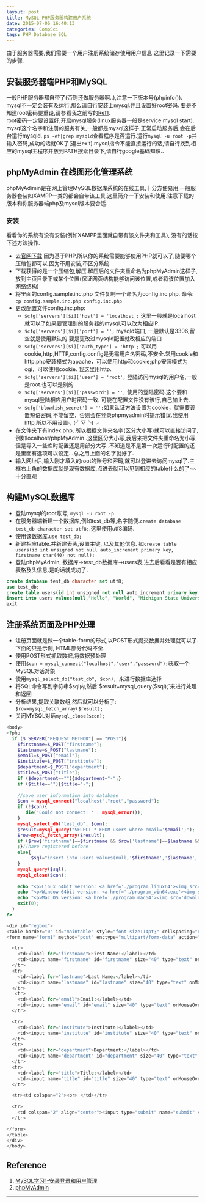 ```yaml
---
layout: post
title: MySQL-PHP服务器构建用户系统
date: 2015-07-06 16:40:13
categories: CompSci
tags: PHP Database SQL
---
```


由于服务器需要,我们需要一个用户注册系统储存使用用户信息.这里记录一下需要的步骤.

## 安装服务器端PHP和MySQL

一般PHP服务器都自带了(否则还做服务器啊..),注意一下版本号(phpinfo()).  
mysql不一定会装有及运行,那么请自行安装上mysql.并且设置好root密码. 要是不知道root密码要重设,请参看我之前写的[Ref1](http://platinhom.github.io/2015/07/04/MySQL-Study-install/).  
root密码一定要设置好,开启mysql服务(linux服务器一般是service mysql start). mysql这个名字和注册的服务有关,一般都是mysql这样子,正常启动服务后,会在后台运行mysqld. `ps -ef|grep mysqld`查看程序是否运行.运行`mysql -u root -p`并输入密码,成功的话就OK了(退出exit).mysql指令不能直接运行的话,请自行找到相应的mysql主程序并放到PATH搜索目录下,请自行google基础知识..

## phpMyAdmin 在线图形化管理系统
phpMyAdimin是在网上管理MySQL数据库系统的在线工具,十分方便易用,一般服务器套装如XAMPP一类的都会自带该工具.这里简介一下安装和使用.注意下载的版本和你服务器端php及mysql版本要合适.

### 安装
看看你的系统有没有安装(例如XAMPP里面就自带有该文件夹和工具), 没有的话按下述方法操作.

- 去[官网下载](https://www.phpmyadmin.net/downloads/) 因为基于PHP,所以你的系统需要能够使用PHP就可以了,随便哪个压缩包都可以.因为不用安装,不区分系统.
- 下载获得的是一个压缩包,解压.解压后的文件夹重命名为phpMyAdmin这样子,放到主页目录下或某个位置(保证网页结构能够访问该位置,或者将该位置加入网络结构)
- 将里面的config.sample.inc.php 文件复制一个命名为config.inc.php. 命令: `cp config.sample.inc.php config.inc.php`
- 更改配置文件config.inc.php: 
	- `$cfg['servers'][$i]['host'] = 'localhost';` 这里一般就是localhost就可以了如果要管理别的服务器的mysql,可以改为相应IP.
	- `$cfg['servers'][$i]['port'] = '';` mysqld端口, 一般默认是3306,留空就是使用默认的.要是更改过mysqld配置就改相应的端口
	- `$cfg['servers'][$i]['auth_type'] = 'http';` 可以用cookie,http,HTTP,config.config是无需用户名密码,不安全.常用cookie和http.php安装模式为apache，可以使用http和cookie;php安装模式为cgi，可以使用cookie. 我这里用http.
	- `$cfg['servers'][$i]['user'] = 'root';` 登陆访问mysql的用户名,一般是root.也可以是别的
	- `$cfg['servers'][$i]['password'] = '';` 使用的登陆密码.这个要和mysql登陆相应用户时密码一致. 可能在配置文件没有该行,自己加上去.
	- `$cfg['blowfish_secret'] = '';`如果认证方法设置为cookie，就需要设置短语密码,不能留空，否则会在登录phpmyadmin时提示错误.我使用http,所以不用设置╮(╯▽╰)╭
- 在文件夹下有index.php, 所以根据文件夹名字(区分大小写)就可以直接访问了,例如localhost/phpMyAdmin .这里区分大小写,我后来把文件夹重命名为小写,但是导入一些库时配置还是用部分大写..不知道是不是第一次运行时配置的还是里面有选项可以设定...总之用上面的名字就好了.
- 输入网址后,输入刚才填入的root的账号和密码,就可以登进去访问mysql了.主框右上角的数据库就是现有数据库,点进去就可以见到相应的table什么的了~~十分直观

## 构建MySQL数据库

- 登陆mysql的root账号, `mysql -u root -p` 
- 在服务器端新建一个数据库,例如test_db等,名字随便.`create database test_db character set utf8;`.这里使用utf8编码.
- 使用该数据库.`use test_db;`
- 新建相应table.并新建表头,设置主键, 以及其他信息. 如`create table users(id int unsigned not null auto_increment primary key, firstname char(40) not null);`
- 登陆phpMyAdmin, 数据库->test_db数据库->users表,进去后看看是否有相应表格及头信息.是的话就成功了.

~~~sql
create database test_db character set utf8;
use test_db;
create table users(id int unsigned not null auto_increment primary key, firstname char(40) not null, lastname char(40) not null, institute char(80) not null, email char(40) not null, department char(80) null default '-', title char(40) null default '-');
insert into users values(null,"Hello", "World", "Michigan State University", "helloworld@msu.edu", "Math", "Postdoc");
exit
~~~

## 注册系统页面及PHP处理

- 注册页面就是做一个table-form的形式,以POST形式提交数据并处理就可以了.下面的只是示例, HTML部分代码不全.
- 使用POST形式抓取数据,将数据预处理
- 使用`$con = mysql_connect("localhost","user","password");`获取一个MySQL对话对象
- 使用`mysql_select_db("test_db", $con); `来进行数据库选择
- 将SQL命令写到字符串$sql内,然后`$result=mysql_query($sql);`来进行处理和返回
- 分析结果,提取关联数组,然后就可以分析了: `$row=mysql_fetch_array($result);`
- 关闭MYSQL对话`mysql_close($con);`

~~~php
<body>
<?php
  if ($_SERVER["REQUEST_METHOD"] == "POST"){
    $firstname=$_POST["firstname"];
    $lastname=$_POST["lastname"];
    $email=$_POST["email"];
    $institute=$_POST["institute"];
    $department=$_POST["department"];
    $title=$_POST["title"];
    if ($department==""){$department="-";}
    if ($title==""){$title="-";}
    
    //save user information into database
    $con = mysql_connect("localhost","root","password");
    if (!$con){
       die('Could not connect: ' . mysql_error());
    } 
    mysql_select_db("test_db", $con); 
    $result=mysql_query("SELECT * FROM users where email='$email';");
    $row=mysql_fetch_array($result);
    if ($row['firstname']==$firstname && $row['lastname']==$lastname && $row['institute']==$institute){
    ;}//have registered before
    else{
         $sql="insert into users values(null,'$firstname','$lastname','$institute','$email','$department','$title');";
    }
    mysql_query($sql);
    mysql_close($con);
    
    echo "<p>Linux 64bit version: <a href='./program_linux64'><img src='download.gif'></a></p>";
    echo "<p>Window 64bit version: <a href='./program_win64.exe'><img src='download.gif'></a></p>";
    echo "<p>Mac OS version: <a href='./program_mac64'><img src='download.gif'></a></p>";
    exit(0);
  }
?>

<div id="regbox">
<table border="0" id="maintable" style="font-size:14pt;" cellspacing="6px">
<form name="form1" method="post" enctype="multipart/form-data" action="test.php" onsubmit="return validator(this)">

  <tr>
    <td><label for="firstname">First Name:</label></td>
    <td><input name="firstname" id="firstname" size="40" type="text" onMouseOver="this.style.borderColor='#9ecc00'" onMouseOut="this.style.borderColor='#D2D9D8'" valid="required" errmsg="First name is required!"/>*<span id="errMsg_firstname" style="color:#FF0000"></span></td>
  </tr>
  <tr>
    <td><label for="lastname">Last Name:</label></td>
    <td><input name="lastname" id="lastname" size="40" type="text" onMouseOver="this.style.borderColor='#9ecc00'" onMouseOut="this.style.borderColor='#D2D9D8'" valid="required" errmsg="Last name is required!"/>*<span id="errMsg_lastname" style="color:#FF0000"></span></td>
  </tr>
   <tr>
    <td><label for="email">Email:</label></td>
    <td><input name="email" id="email" size="40" type="text" onMouseOver="this.style.borderColor='#9ecc00'" onMouseOut="this.style.borderColor='#D2D9D8'" valid="required|isEmail" errmsg="Email is required!|Invalid email!"/>*<span id="errMsg_email" style="color:#FF0000"></span></td>
  </tr>

  <tr>
    <td><label for="institute">Institute:</label></td>
    <td><input name="institute" id="institute" size="40" type="text" onMouseOver="this.style.borderColor='#9ecc00'" onMouseOut="this.style.borderColor='#D2D9D8'" valid="required" errmsg="Name for your institute is required!"/>*<span id="errMsg_institute" style="color:#FF0000"></span></td>
  </tr>
  <tr>
    <td><label for="department">Department:</label></td>
    <td><input name="department" id="department" size="40" type="text" onMouseOver="this.style.borderColor='#9ecc00'" onMouseOut="this.style.borderColor='#D2D9D8'" /></td>
  </tr>
  <tr>
    <td><label for="title">Title:</label></td>
    <td><input name="title" id="title" size="40" type="text" onMouseOver="this.style.borderColor='#9ecc00'" onMouseOut="this.style.borderColor='#D2D9D8'" /></td>
  </tr>

  <tr><td colspan="2"><br> </td></tr>
  
  <tr>
	<td colspan="2" align="center"><input type="submit" name="submit" value="Register and Download MIBPB" style="font-size:18pt;" onMouseOver="this.style.borderColor='#9ecc00'" onMouseOut="this.style.borderColor='#D2D9D8'"/></td>
  </tr>

</form>
</table>
</div>
</body>


~~~

## Reference

1. [MySQL学习1-安装登录和用户管理](http://platinhom.github.io/2015/07/04/MySQL-Study-install/)
2. [phpMyAdmin](https://www.phpmyadmin.net/)

---
